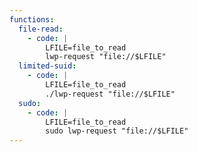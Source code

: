 ```yaml
---
functions:
  file-read:
    - code: |
        LFILE=file_to_read
        lwp-request "file://$LFILE"
  limited-suid:
    - code: |
        LFILE=file_to_read
        ./lwp-request "file://$LFILE"
  sudo:
    - code: |
        LFILE=file_to_read
        sudo lwp-request "file://$LFILE"
---
```


